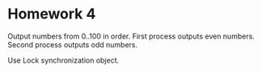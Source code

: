 # Homework 4

Output numbers from 0..100 in order.
First process outputs even numbers. Second process outputs odd numbers.

Use Lock synchronization object.

